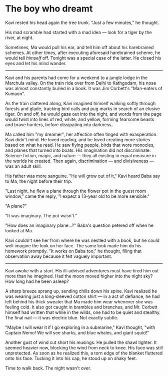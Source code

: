# The boy who dreamt

Kavi rested his head again the tree trunk. "Just a few minutes," he thought.

His mad scramble had started with a mad idea — look for a tiger by the river, at night.

Sometimes, Ma would pull his ear, and tell him off about his harebrained schemes. At other times, after executing aforesaid harebrained scheme, he would tell _himself_ off. Tonight was a special case of the latter. He closed his eyes and let his mind wander.

***

Kavi and his parents had come for a weekend to a jungle lodge in the Marchula valley. On the train ride over from Delhi to Kathgodam, his nose was almost constantly buried in a book. It was Jim Corbett's "Man-eaters of Kumaon".

As the train clattered along, Kavi imagined himself walking softly through forests and glade, tracking bird calls and pug marks in search of an elusive tiger. On and off, he would gaze out into the night, and words from the page would twist into lines of red, white, and yellow, forming fearsome beasts and brave hunters, before dissipating into darkness.

Ma called him "my dreamer", her affection often tinged with exasperation. Kavi didn't mind. He loved reading, and he loved creating more stories based on what he read. He saw flying people, birds that wore monocles, and planes that turned into boats. His imagination did not discriminate. Science fiction, magic, and nature — they all existing in equal measure in the worlds he created. Then again, discrimination — and divisiveness — was an adult skill.

His father was more sanguine. "He will grow out of it," Kavi heard Baba say to Ma, the night before their trip.

"Last night, he flew a plane through the flower pot in the guest room window," came the reply, "I expect a 13-year old to be more sensible."

"A plane?"

"It was imaginary. The pot wasn't."

"How does an imaginary plane...?" Baba's question petered off when he looked at Ma.

Kavi couldn't see her from where he was nestled with a book, but he could well imagine the look on her face. The same look made him do his homework promptly. "It works on Baba too," he thought, filing that observation away because it felt vaguely important.

***

Kavi awoke with a start. His ill-advised adventures must have tired him out more than he imagined. Had the moon moved higher into the night sky? How long had he been asleep?

A sharp breeze sprang up, sending chills down his spine. Kavi realized he was wearing just a long-sleeved cotton shirt — in a act of defiance, he had left behind his thick sweater that Ma made him wear whenever _she_ was feeling cold. It also got caught in brambles and branches, and Mr. Corbett himself had written that while in the wilds, one had to be quiet and stealthy. The final nail — it was electric blue. Not exactly subtle.

"Maybe I will wear it if I go exploring in a submarine," Kavi thought, "with Captain Nemo! We will see sharks, and blue whales, and giant squid!"

Another gust of wind cut short his musings. He pulled the shawl tighter. It seemed heavier now, blocking the wind from neck to knee. His face was still unprotected. As soon as he realized this, a torn edge of the blanket fluttered onto his face. Tucking it into his cap, he stood up on shaky feet.

Time to walk back. The night wasn't over.
